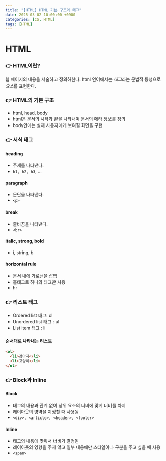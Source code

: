 ```yaml
---
title: "[HTML] HTML 기본 구조와 태그"
date: 2025-03-02 10:00:00 +0900
categories: [CS, HTML]
tags: [HTML]
---
```


# HTML

### 👉 HTML이란?

웹 페이지의 내용을 서술하고 정의하한다.
html 언어에서는 *태그*라는 문법적 틍성으로 *요소*를 표현한다.

### 👉 HTML의 기본 구조

- html, head, body
- html은 문서의 시작과 끝을 나타내며 문서의 메타 정보를 정의
- body안에는 실제 사용자에게 보여질 화면을 구현

### 👉 서식 태그

#### heading

- 주제를 나타낸다.
- `h1, h2, h3`, ...

#### paragraph

- 문단을 나타낸다.
- `<p>`

#### break

- 줄바꿈을 나타낸다.
- `<br>`

#### italic, strong, bold

- i, string, b

#### horizontal rule

- 문서 내에 가로선을 삽입
- 홀태그로 하나의 태그만 사용
- hr

### 👉 리스트 태그

- Ordered list 태그: ol
- Unordered list 태그 : ul
- List item 태그 : li

#### 순서대로 나타내는 리스트

```html
<ol>
  <li>강아지</li>
  <li>고양이</li>
</ol>
```

### 👉 Block과 Inline

#### Block

- 태그의 내용과 관계 없이 상위 요소의 너비에 맞게 너비를 차지
- 레이아웃의 영역을 지정할 때 사용됨
- `<div>, <article>, <header>, <footer>`

#### Inline

- 태그의 내용에 맞춰서 너비가 결정됨
- 레이아웃의 영향을 주지 않고 일부 내용에만 스타일이나 구분을 주고 싶을 때 사용
- `<span>`
